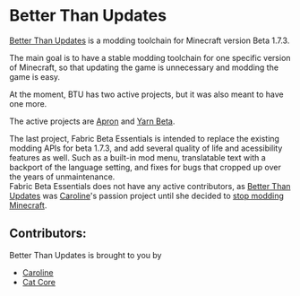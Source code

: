 # Better Than Updates

[Better Than Updates] is a modding toolchain for Minecraft version Beta 1.7.3.

The main goal is to have a stable modding toolchain for one specific version of Minecraft,
so that updating the game is unnecessary and modding the game is easy.

At the moment, BTU has two active projects, but it was also meant to have one more.

The active projects are [Apron] and [Yarn Beta].

The last project, Fabric Beta Essentials is intended to replace the existing modding APIs for beta 1.7.3,
and add several quality of life and acessibility features as well.
Such as a built-in mod menu, translatable text with a backport of the language setting,
and fixes for bugs that cropped up over the years of unmaintenance.<br>
Fabric Beta Essentials does not have any active contributors,
as [Better Than Updates] was [Caroline]'s passion project until she decided to
[stop modding Minecraft](/caroline/projects/dead).

## Contributors:

Better Than Updates is brought to you by

- [Caroline]
- [Cat Core]

<!-- Needs more content -->

[Better Than Updates]:https://github.com/BetterThanUpdates
[Apron]:https://github.com/thecatcore/Apron
[Yarn Beta]:https://github.com/BetterThanUpdates/Mappings
[Caroline]:/caroline
[Cat Core]:https://github.com/thecatcore
